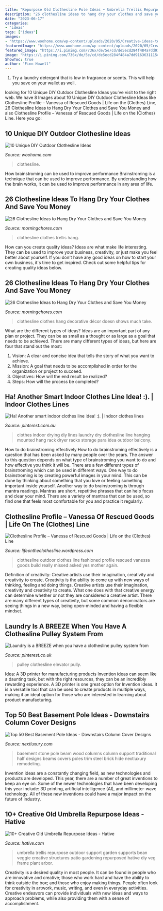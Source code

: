 ```yaml
---
title: "Repurpose Old Clothesline Pole Ideas ~ Umbrella Trellis Repurpose Outdoor Support Garden Supports Bean Veggie Creative Structures Patio Gardening Repurposed Hative Diy Veg Frame Plant Arbor"
description: "26 clothesline ideas to hang dry your clothes and save you money"
date: "2023-06-17"
categories:
- "ideas"
tags: ["ideas"]
images:
- "https://www.woohome.com/wp-content/uploads/2020/05/Creative-ideas-to-Hang-Dry-Your-Clothes-9.jpg"
featuredImage: "https://www.woohome.com/wp-content/uploads/2020/05/Creative-ideas-to-Hang-Dry-Your-Clothes-9.jpg"
featured_image: "https://i.pinimg.com/736x/de/5e/cd/de5ecd284f484a7dd9163631115c6e00.jpg"
image: "https://i.pinimg.com/736x/de/5e/cd/de5ecd284f484a7dd9163631115c6e00.jpg"
ShowToc: true
author: "Finn Howell"
---
```



1. Try a laundry detergent that is low in fragrance or scents. This will help you save on your wallet as well.

	

		
looking for 10 Unique DIY Outdoor Clothesline Ideas you've visit to the right web. We have 8 Images about 10 Unique DIY Outdoor Clothesline Ideas like Clothesline Profile – Vanessa of Rescued Goods | Life on the (Clothes) Line, 26 Clothesline Ideas to Hang Dry Your Clothes and Save You Money and also Clothesline Profile – Vanessa of Rescued Goods | Life on the (Clothes) Line. Here you go:
		
    
## 10 Unique DIY Outdoor Clothesline Ideas

<img loading=lazy src="https://www.woohome.com/wp-content/uploads/2020/05/Creative-ideas-to-Hang-Dry-Your-Clothes-9.jpg" onerror="this.onerror=null;this.src='https://tse4.mm.bing.net/th?id=OIP.epWe2AlAKGvyLzXQjtF0WwHaOh&amp;pid=15.1';" alt="10 Unique DIY Outdoor Clothesline Ideas">

_Source: woohome.com_

>clothesline. 

	

How brainstroming can be used to improve performance
Brainstroming is a technique that can be used to improve performance. By understanding how the brain works, it can be used to improve performance in any area of life.

    
## 26 Clothesline Ideas To Hang Dry Your Clothes And Save You Money

<img loading=lazy src="https://morningchores.com/wp-content/uploads/2017/06/ci17.jpg" onerror="this.onerror=null;this.src='https://tse4.mm.bing.net/th?id=OIP.cStHcgtkvJi-dI_S9mv2pAHaI1&amp;pid=15.1';" alt="26 Clothesline Ideas to Hang Dry Your Clothes and Save You Money">

_Source: morningchores.com_

>clothesline clothes trellis hang. 

	

How can you create quality ideas?
Ideas are what make life interesting. They can be used to improve your business, creativity, or just make you feel better about yourself. If you don't have any good ideas on how to start your own business, it's time to get inspired. Check out some helpful tips for creating quality ideas below.

    
## 26 Clothesline Ideas To Hang Dry Your Clothes And Save You Money

<img loading=lazy src="https://i0.wp.com/morningchores.com/wp-content/uploads/2017/06/ci19.jpg?resize=533%2C800&amp;ssl=1" onerror="this.onerror=null;this.src='https://tse2.mm.bing.net/th?id=OIP.-fMXX_B9h86RPVhb1e9w_AHaLH&amp;pid=15.1';" alt="26 Clothesline Ideas to Hang Dry Your Clothes and Save You Money">

_Source: morningchores.com_

>clothesline clothes hang decorative décor doesn shows much take. 

	

What are the different types of ideas?
Ideas are an important part of any plan or project. They can be as small as a thought or as large as a goal that needs to be achieved. There are many different types of ideas, but here are four that stand out the most: 
1) Vision: A clear and concise idea that tells the story of what you want to achieve.
2) Mission: A goal that needs to be accomplished in order for the organization or project to succeed.
3) Objectives: How will the end result be realized? 
4) Steps: How will the process be completed?

    
## Ha! Another Smart Indoor Clothes Line Idea! :). | Indoor Clothes Lines

<img loading=lazy src="https://i.pinimg.com/736x/98/97/dd/9897dd5c1583a3d223905ee63943f1cc--indoor-clothes-lines-indoor-clothes-drying.jpg" onerror="this.onerror=null;this.src='https://tse1.mm.bing.net/th?id=OIP.SUwqbrNiAad2fqutfQNOiAHaHA&amp;pid=15.1';" alt="Ha! Another smart indoor clothes line idea! :). | Indoor clothes lines">

_Source: pinterest.com.au_

>clothes indoor drying diy lines laundry dry clothesline line hanging mounted hang rack dryer racks storage para idea outdoor balcony. 

	

How to do brainstroming effectively
How to do brainstroming effectively is a question that has been asked by many people over the years. The answer to this question depends on what type of brainstroming you want to do and how effective you think it will be. There are a few different types of brainstroming which can be used in different ways. 
One way to do brainstroming is by creating powerful images in your mind. This can be done by thinking about something that you love or feeling something important inside yourself. Another way to do brainstroming is through mantra readings. Mantras are short, repetitive phrases that can help focus and clear your mind. There are a variety of mantras that can be used, so find one that feels most comfortable for you and practice it regularly.

    
## Clothesline Profile – Vanessa Of Rescued Goods | Life On The (Clothes) Line

<img loading=lazy src="http://lifeontheclothesline.files.wordpress.com/2011/08/img_7094s.jpg" onerror="this.onerror=null;this.src='https://tse2.mm.bing.net/th?id=OIP.Uc5PZ2l_y3lMPo3bl4OpaAHaE8&amp;pid=15.1';" alt="Clothesline Profile – Vanessa of Rescued Goods | Life on the (Clothes) Line">

_Source: lifeontheclothesline.wordpress.com_

>clothesline outdoor clothes line fashioned profile rescued vanessa goods build really missed asked yes mother again. 

	

Definition of creativity: Creative artists use their imagination, creativity and creativity to create.
Creativity is the ability to come up with new ways of thinking, feeling and doing things. Creative artists use their imagination, creativity and creativity to create. What one does with that creative energy can determine whether or not they are considered a creative artist. There are many different types of creativity, but some common denominators are seeing things in a new way, being open-minded and having a flexible mindset.

    
## Laundry Is A BREEZE When You Have A Clothesline Pulley System From

<img loading=lazy src="https://i.pinimg.com/736x/de/5e/cd/de5ecd284f484a7dd9163631115c6e00.jpg" onerror="this.onerror=null;this.src='https://tse2.mm.bing.net/th?id=OIP.ec4I73oNMArPvu_D7wAa6gAAAA&amp;pid=15.1';" alt="Laundry is a BREEZE when you have a clothesline pulley system from">

_Source: pinterest.co.uk_

>pulley clothesline elevator pully. 

	

Idea: A 3D printer for manufacturing products
Invention ideas can seem like a daunting task, but with the right resources, they can be an incredibly rewarding experience. A 3D printer is one great option for Invention ideas. It is a versatile tool that can be used to create products in multiple ways, making it an ideal option for those who are interested in learning about product manufacturing.

    
## Top 50 Best Basement Pole Ideas - Downstairs Column Cover Designs

<img loading=lazy src="https://nextluxury.com/wp-content/uploads/basement-support-beam-pole-ideas-half-stone-and-wood-millwork-trim.jpg" onerror="this.onerror=null;this.src='https://tse1.mm.bing.net/th?id=OIP.iQ31RnM-U4evcdCUbgQwGwAAAA&amp;pid=15.1';" alt="Top 50 Best Basement Pole Ideas - Downstairs Column Cover Designs">

_Source: nextluxury.com_

>basement stone pole beam wood columns column support traditional half designs beams covers poles trim steel brick hide nextluxury remodeling. 

	

Invention ideas are a constantly changing field, as new technologies and products are developed. This year, there are a number of great inventions to keep an eye on. Some of the newer technologies that have been developing this year include: 3D printing, artificial intelligence (AI), and millimeter-wave technology. All of these new inventions could have a major impact on the future of industry.

    
## 10+ Creative Old Umbrella Repurpose Ideas - Hative

<img loading=lazy src="https://hative.com/wp-content/uploads/2014/11/umbrella-repurpose/4-veggie-support-trellis-from-old-outdoor-umbrella.jpg" onerror="this.onerror=null;this.src='https://tse4.mm.bing.net/th?id=OIP.6zyUYNpAgf0qT-slL2tP5QHaLH&amp;pid=15.1';" alt="10+ Creative Old Umbrella Repurpose Ideas - Hative">

_Source: hative.com_

>umbrella trellis repurpose outdoor support garden supports bean veggie creative structures patio gardening repurposed hative diy veg frame plant arbor. 

	

Creativity is a desired quality in most people. It can be found in people who are innovative and creative; those who work hard and have the ability to think outside the box; and those who enjoy making things. People often look for creativity in artwork, music, writing, and even in everyday activities. Creative endeavors can provide individuals with new ideas and ways to approach problems, while also providing them with a sense of accomplishment.

